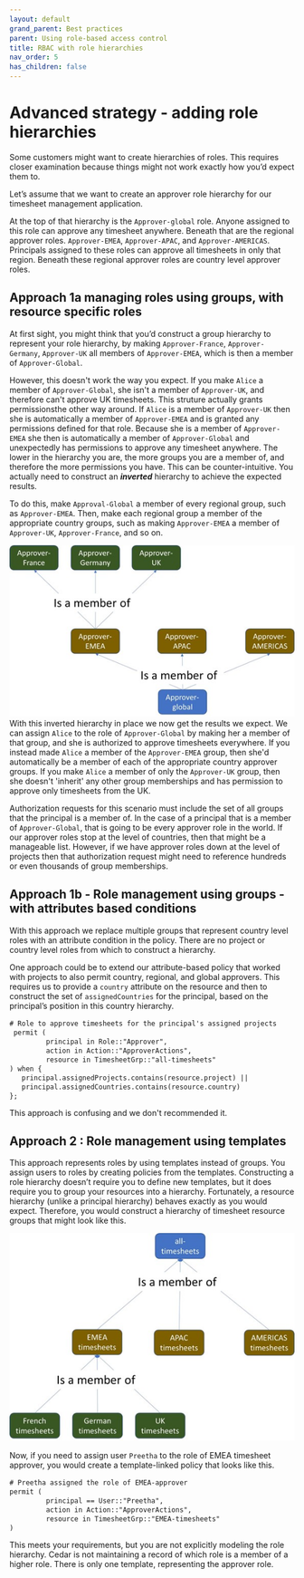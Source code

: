```yaml
---
layout: default
grand_parent: Best practices
parent: Using role-based access control
title: RBAC with role hierarchies
nav_order: 5
has_children: false
---
```


# Advanced strategy - adding role hierarchies

Some customers might want to create hierarchies of roles. This requires closer examination because things might not work exactly how you’d expect them to. 

Let’s assume that we want to create an approver role hierarchy for our timesheet management application. 

At the top of that hierarchy is the `Approver-global` role. Anyone assigned to this role can approve any timesheet anywhere. Beneath that are the regional approver roles. `Approver-EMEA`, `Approver-APAC`, and `Approver-AMERICAS`. Principals assigned to these roles can approve all timesheets in only that region. Beneath these regional approver roles are country level approver roles.

## Approach 1a managing roles using groups, with  resource specific roles 

At first sight, you might think that you’d construct a group hierarchy to represent your role hierarchy, by making `Approver-France`, `Approver-Germany`, `Approver-UK`  all members of `Approver-EMEA`, which is then a member of `Approver-Global`. 

However, this doesn't work the way you expect. If you make `Alice` a member of `Approver-Global`, she isn't a member of `Approver-UK`, and therefore can't approve UK timesheets. This struture actually grants permissionsthe other way around. If `Alice` is a member of `Approver-UK` then she is automatically a member of `Approver-EMEA` and is granted any permissions defined for that role. Because she is a member of `Approver-EMEA` she then is automatically a member of `Approver-Global` and unexpectedly has permissions to approve any timesheet anywhere. The lower in the hierarchy you are, the more groups you are a member of, and therefore the more permissions you have. This can be counter-intuitive. You actually need to construct an ***inverted*** hierarchy to achieve the expected results. 

To do this, make `Approval-Global` a member of every regional group, such as `Approver-EMEA`. Then, make each regional group a member of the appropriate country groups, such as making `Approver-EMEA` a member of `Approver-UK`, `Approver-France`, and so on.

![Inverted hierarchy give expected results](images/InvertedGroupHierarchy.jpg)
With this inverted hierarchy in place we now get the results we expect. We can assign `Alice` to the role of `Approver-Global` by making her a member of that group, and she is authorized to approve timesheets everywhere. If you instead made `Alice` a member of the `Approver-EMEA` group, then she'd automatically be a member of each of the appropriate country approver groups. If you make `Alice` a member of only the `Approver-UK` group, then she doesn't 'inherit' any other group memberships and has permission to approve only timesheets from the UK. 

Authorization requests for this scenario must include the set of all groups that the principal is a member of. In the case of a principal that is a member of `Approver-Global`, that is going to be every approver role in the world. If our approver roles stop at the level of countries, then that might be a manageable list. However, if we have approver roles down at the level of projects then that authorization request might need to reference hundreds or even thousands of group memberships.

[comment]: <> (For more thoughts on managing permissions across group hierarchies, read ‘Org hierarchies in AVP’.) 

## Approach 1b - Role management using groups - with attributes based conditions

With this approach we replace multiple groups that represent country level roles with an attribute condition in the policy. There are no project or country level roles from which to construct a hierarchy.

One approach could be to extend our attribute-based policy that worked with projects to also permit country, regional, and global approvers. This requires us to provide a `country` attribute on the resource and then to construct the set of `assignedCountries` for the principal, based on the principal’s position in this country hierarchy.

```
# Role to approve timesheets for the principal's assigned projects
 permit (
         principal in Role::"Approver",
         action in Action::"ApproverActions",
         resource in TimesheetGrp::"all-timesheets"
) when {
   principal.assignedProjects.contains(resource.project) ||
   principal.assignedCountries.contains(resource.country)
};
```

This approach is confusing and we don't recommended it.

## Approach 2 : Role management using templates

This approach represents roles by using templates instead of groups. You assign users to roles by creating policies from the templates.  Constructing a role hierarchy doesn’t require you to define new templates, but it does require you to group your resources into a hierarchy. Fortunately, a resource hierarchy (unlike a principal hierarchy) behaves exactly as you would expect. Therefore, you would construct a hierarchy of timesheet resource groups that might look like this. 

![Resource hierarchy of timesheets](images/ResourceHierarchy.jpg)

Now, if you need to assign user `Preetha` to the role of EMEA timesheet approver, you would create a template-linked policy that looks like this.

```
# Preetha assigned the role of EMEA-approver
permit (
         principal == User::"Preetha",
         action in Action::"ApproverActions",
         resource in TimesheetGrp::"EMEA-timesheets"
)
```

This meets your requirements, but you are not explicitly modeling the role hierarchy. Cedar is not maintaining a record of which role is a member of a higher role. There is only one template, representing the approver role. 



